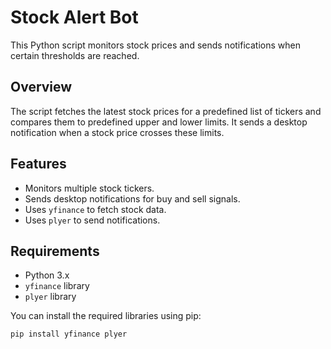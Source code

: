 # Stock Alert Bot

This Python script monitors stock prices and sends notifications when certain thresholds are reached.

## Overview

The script fetches the latest stock prices for a predefined list of tickers and compares them to predefined upper and lower limits. It sends a desktop notification when a stock price crosses these limits.

## Features

- Monitors multiple stock tickers.
- Sends desktop notifications for buy and sell signals.
- Uses `yfinance` to fetch stock data.
- Uses `plyer` to send notifications.

## Requirements

- Python 3.x
- `yfinance` library
- `plyer` library

You can install the required libraries using pip:

```bash
pip install yfinance plyer
